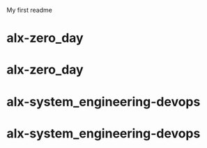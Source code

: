 My first readme
# alx-zero_day
# alx-zero_day
# alx-system_engineering-devops
# alx-system_engineering-devops
